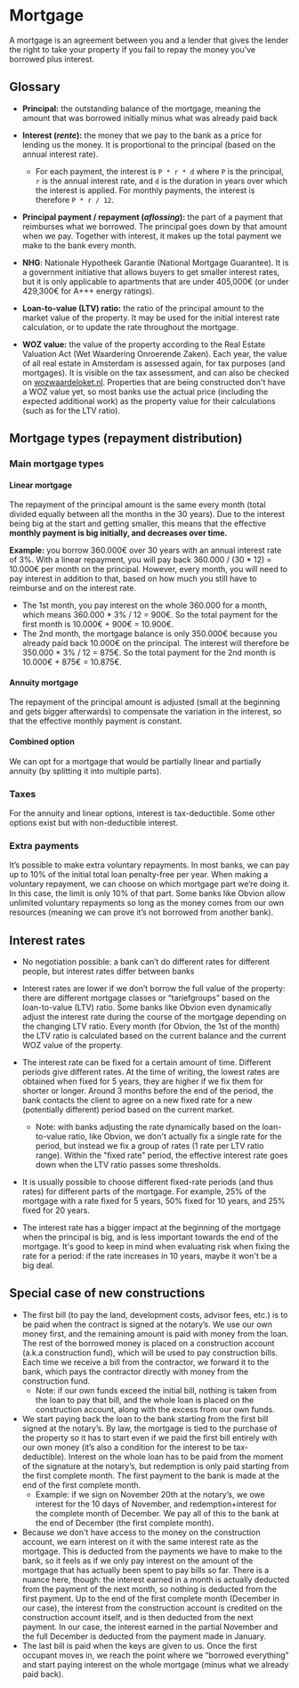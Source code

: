 # Mortgage

A mortgage is an agreement between you and a lender that gives the lender the right to take your property if you fail to
repay the money you've borrowed plus interest.

## Glossary

* **Principal:** the outstanding balance of the mortgage, meaning the amount that was borrowed initially minus what was 
  already paid back

* **Interest (*rente*):** the money that we pay to the bank as a price for lending us the money. It is proportional to
  the principal (based on the annual interest rate).
  * For each payment, the interest is `P * r * d` where `P` is the principal, `r` is the annual interest rate, and `d` is
  the duration in years over which the interest is applied.
  For monthly payments, the interest is therefore `P * r / 12`.

* **Principal payment / repayment (*aflossing*):** the part of a payment that reimburses what we borrowed. The principal
  goes down by that amount when we pay. Together with interest, it makes up the total payment we make to the bank every
  month.

* **NHG**: Nationale Hypotheek Garantie (National Mortgage Guarantee). It is a government initiative that allows buyers
  to get smaller interest rates, but it is only applicable to apartments that are under 405,000€ (or under 429,300€ for
  A+++ energy ratings).

* **Loan-to-value (LTV) ratio:** the ratio of the principal amount to the market value of the property. It may be used
  for the initial interest rate calculation, or to update the rate throughout the mortgage.

* **WOZ value:** the value of the property according to the Real Estate Valuation Act (Wet Waardering Onroerende Zaken).
  Each year, the value of all real estate in Amsterdam is assessed again, for tax purposes (and mortgages).
  It is visible on the tax assessment, and can also be checked on [wozwaardeloket.nl](https://www.wozwaardeloket.nl/).
  Properties that are being constructed don't have a WOZ value yet, so most banks use the actual price (including 
  the expected additional work) as the property value for their calculations (such as for the LTV ratio). 

## Mortgage types (repayment distribution)

### Main mortgage types

#### Linear mortgage

The repayment of the principal amount is the same every month (total divided equally between all the months in the 30
years). Due to the interest being big at the start and getting smaller, this means that the effective **monthly payment
is big initially, and decreases over time.**

**Example:** you borrow 360.000€ over 30 years with an annual interest rate of 3%.
With a linear repayment, you will pay back 360.000 / (30 * 12) = 10.000€ per month on the principal.
However, every month, you will need to pay interest in addition to that, based on how much you still have to reimburse
and on the interest rate.
 * The 1st month, you pay interest on the whole 360.000 for a month, which means 360.000 * 3% / 12 = 900€.
   So the total payment for the first month is 10.000€ + 900€ = 10.900€. 
 * The 2nd month, the mortgage balance is only 350.000€ because you already paid back 10.000€ on the principal.
   The interest will therefore be 350.000 * 3% / 12 = 875€.
   So the total payment for the 2nd month is 10.000€ + 875€ = 10.875€. 

#### Annuity mortgage

The repayment of the principal amount is adjusted (small at the beginning and gets bigger afterwards) to compensate the
variation in the interest, so that the effective monthly payment is constant.

#### Combined option

We can opt for a mortgage that would be partially linear and partially annuity (by splitting it into multiple parts).

### Taxes

For the annuity and linear options, interest is tax-deductible. Some other options exist but with non-deductible
interest.

### Extra payments

It’s possible to make extra voluntary repayments. In most banks, we can pay up to 10% of the initial total loan
penalty-free per year. When making a voluntary repayment, we can choose on which mortgage part we’re doing it. In this
case, the limit is only 10% of that part. Some banks like Obvion allow unlimited voluntary repayments so long as the
money comes from our own resources (meaning we can prove it’s not borrowed from another bank).

## Interest rates

* No negotiation possible: a bank can’t do different rates for different people, but interest rates differ between banks

* Interest rates are lower if we don’t borrow the full value of the property: there are different mortgage classes or 
  “tariefgroups” based on the loan-to-value (LTV) ratio. Some banks like Obvion even dynamically adjust the interest
  rate during the course of the mortgage depending on the changing LTV ratio. Every month (for Obvion, the 1st of the
  month) the LTV ratio is calculated based on the current balance and the current WOZ value of the property.

* The interest rate can be fixed for a certain amount of time. Different periods give different rates. At the time of 
  writing, the lowest rates are obtained when fixed for 5 years, they are higher if we fix them for shorter or longer.
  Around 3 months before the end of the period, the bank contacts the client to agree on a new fixed rate for a new
  (potentially different) period based on the current market.
  * Note: with banks adjusting the rate dynamically based on the loan-to-value ratio, like Obvion, we don't actually fix
    a single rate for the period, but instead we fix a group of rates (1 rate per LTV ratio range).
    Within the "fixed rate" period, the effective interest rate goes down when the LTV ratio passes some thresholds. 

* It is usually possible to choose different fixed-rate periods (and thus rates) for different parts of the mortgage.
  For example, 25% of the mortgage with a rate fixed for 5 years, 50% fixed for 10 years, and 25% fixed for 20 years.
  
* The interest rate has a bigger impact at the beginning of the mortgage when the principal is big, and is less
  important towards the end of the mortgage. It's good to keep in mind when evaluating risk when fixing the rate for a
  period: if the rate increases in 10 years, maybe it won't be a big deal.

## Special case of new constructions

* The first bill (to pay the land, development costs, advisor fees, etc.) is to be paid when the contract is signed at
  the notary’s. We use our own money first, and the remaining amount is paid with money from the loan. The rest of the
  borrowed money is placed on a construction account (a.k.a construction fund), which will be used to pay construction
  bills. Each time we receive a bill from the contractor, we forward it to the bank, which pays the contractor directly
  with money from the construction fund.
  * Note: if our own funds exceed the initial bill, nothing is taken from the loan to pay that bill, and the whole loan
    is placed on the construction account, along with the excess from our own funds.
* We start paying back the loan to the bank starting from the first bill signed at the notary’s. By law, the mortgage is
  tied to the purchase of the property so it has to start even if we paid the first bill entirely with our own money 
  (it’s also a condition for the interest to be tax-deductible). Interest on the whole loan has to be paid from the
  moment of the signature at the notary’s, but redemption is only paid starting from the first complete month. The first
  payment to the bank is made at the end of the first complete month.
  * Example: if we sign on November 20th at the notary’s, we owe interest for the 10 days of November, and
    redemption+interest for the complete month of December. We pay all of this to the bank at the end of December (the
    first complete month).
* Because we don't have access to the money on the construction account, we earn interest on it with the same interest
  rate as the mortgage. This is deducted from the payments we have to make to the bank, so it feels as if we only pay
  interest on the amount of the mortgage that has actually been spent to pay bills so far.
  There is a nuance here, though: the interest earned in a month is actually deducted from the payment of the next
  month, so nothing is deducted from the first payment. Up to the end of the first complete month (December in our
  case), the interest from the construction account is credited on the construction account itself, and is then deducted
  from the next payment. In our case, the interest earned in the partial November and the full December is deducted from
  the payment made in January.
* The last bill is paid when the keys are given to us. Once the first occupant moves in, we reach the point where we
  “borrowed everything” and start paying interest on the whole mortgage (minus what we already paid back).
